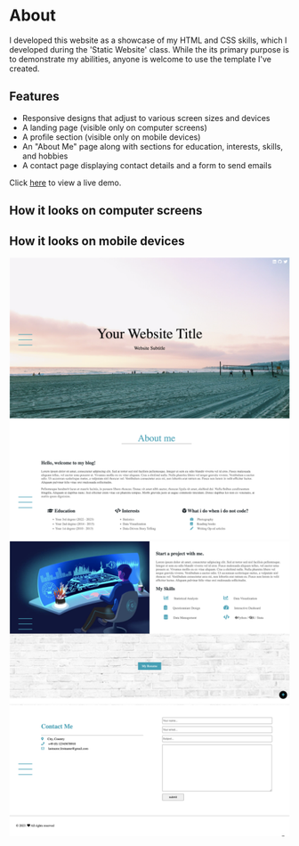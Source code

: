 # About
I developed this website as a showcase of my HTML and CSS skills, which I developed during the 'Static Website' class.
While the its primary purpose is to demonstrate my abilities, anyone is welcome to use the template I've created.

## Features

- Responsive designs that adjust to various screen sizes and devices
- A landing page (visible only on computer screens)
- A profile section (visible only on mobile devices)
- An "About Me" page along with sections for education, interests, skills, and hobbies
- A contact page displaying contact details and a form to send emails

Click [here](https://static-website-final-project.netlify.app/) to view a live demo.

## How it looks on computer screens


## How it looks on mobile devices

![computer_screen_page1](img/computer_screen_page1.png)
![computer_screen_page2](img/computer_screen_page2.png)
![computer_screen_page3](img/computer_screen_page3.png)
![computer_screen_page1](img/computer_screen_page4.png)